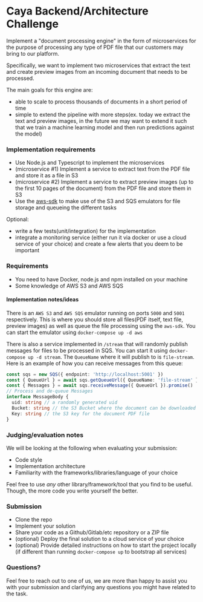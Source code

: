 # Caya Backend/Architecture Challenge

Implement a "document processing engine" in the form of microservices for the purpose of processing any type of PDF file that our customers may bring to our platform.

Specifically, we want to implement two microservices that extract the text and create preview images from an incoming document that needs to be processed.

The main goals for this engine are:

- able to scale to process thousands of documents in a short period of time
- simple to extend the pipeline with more steps(ex. today we extract the text and preview images, in the future we may want to extend it such that we train a machine learning model and then run predictions against the model)

### Implementation requirements

- Use Node.js and Typescript to implement the microservices
- (microservice #1) Implement a service to extract text from the PDF file and store it as a file in S3
- (microservice #2) Implement a service to extract preview images (up to the first 10 pages of the document) from the PDF file and store them in S3
- Use the [aws-sdk](https://www.npmjs.com/package/aws-sdk) to make use of the S3 and SQS emulators for file storage and queueing the different tasks

Optional:

- write a few tests(unit/integration) for the implementation
- integrate a monitoring service (either run it via docker or use a cloud service of your choice) and create a few alerts that you deem to be important

### Requirements

- You need to have Docker, node.js and npm installed on your machine
- Some knowledge of AWS S3 and AWS SQS

#### Implementation notes/ideas

There is an `AWS S3` and `AWS SQS` emulator running on ports `5000` and `5001` respectively. This is where you should store all files(PDF itself, text file, preview images) as well as queue the file processing using the `aws-sdk`. You can start the emulator using `docker-compose up -d aws`

There is also a service implemented in `/stream` that will randomly publish messages for files to be processed in SQS. You can start it using `docker-compose up -d stream`. The `QueueName` where it will publish to is `file-stream`. Here is an example of how you can receive messages from this queue:

```ts
const sqs = new SQS({ endpoint: 'http://localhost:5001' })
const { QueueUrl } = await sqs.getQueueUrl({ QueueName: 'file-stream' }).promise()
const { Messages } = await sqs.receiveMessage({ QueueUrl }).promise()
// Process and de-queue Messages
interface MessageBody {
  uid: string // a randomly generated uid
  Bucket: string // the S3 Bucket where the document can be downloaded from
  Key: string // the S3 key for the document PDF file
}
```

### Judging/evaluation notes

We will be looking at the following when evaluating your submission:

- Code style
- Implementation architecture
- Familiarity with the frameworks/libraries/language of your choice

Feel free to use _any_ other library/framework/tool that you find to be useful. Though, the more code you write yourself the better.

### Submission

- Clone the repo
- Implement your solution
- Share your code as a Github/Gitlab/etc repository or a ZIP file
- (optional) Deploy the final solution to a cloud service of your choice
- (optional) Provide detailed instructions on how to start the project locally (if different than running `docker-compose up` to bootstrap all services)

### Questions?

Feel free to reach out to one of us, we are more than happy to assist you with your submission and clarifying any questions you might have related to the task.
